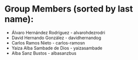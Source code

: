 # **Group Members (sorted by last name)**:

- Álvaro Hernández Rodríguez - alvarohdezrodri  
- David Hernando González - davidhernandog  
- Carlos Ramos Nieto - carlos-ramosn  
- Yaiza Alba Sambade de Dios - yaizasambade
- Alba Sanz Bustos - albasanzbus